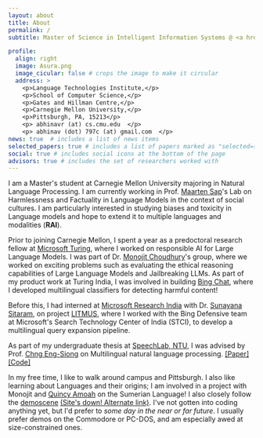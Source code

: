 ```yaml
---
layout: about
title: About
permalink: /
subtitle: Master of Science in Intelligent Information Systems @ <a href='https://cs.berkeley.edu/'>Carnegie Mellon University, School of Computer Science</a> <br/> <i> Actively seeking DS/ML/NLP Summer Internships </i> 

profile:
  align: right
  image: Asura.png
  image_cicular: false # crops the image to make it circular
  address: >
    <p>Language Technologies Institute,</p>
    <p>School of Computer Science,</p>
    <p>Gates and Hillman Centre,</p>
    <p>Carnegie Mellon University,</p>
    <p>Pittsburgh, PA, 15213</p>
    <p> abhinavr (at) cs.cmu.edu  </p> 
    <p> abhinav (dot) 797c (at) gmail.com  </p>
news: true  # includes a list of news items
selected_papers: true # includes a list of papers marked as "selected={true}"
social: true # includes social icons at the bottom of the page
advisors: true # includes the set of researchers worked with
---
```


I am a Master's student at Carnegie Mellon University majoring in Natural Language Processing. I am currently working in Prof. [Maarten Sap](https://maartensap.com/)'s Lab on Harmlessness and Factuality in Language Models in the context of social cultures.
I am particularly interested in studying biases and toxicity in Language models and hope to extend it to multiple languages and modalities (**RAI**).

Prior to joining Carnegie Mellon, I spent a year as a predoctoral research fellow at [Microsoft Turing](https://turing.microsoft.com), where I worked on responsible AI for Large Language Models. I was part of Dr. [Monojit Choudhury](https://www.microsoft.com/en-us/research/people/monojitc/)'s group, where we worked on exciting problems such as evaluating the ethical reasoning capabilities of Large Language Models and Jailbreaking LLMs. As part of my product work at Turing India, I was involved in building [Bing Chat](https://chat.bing.com), where I developed multilingual classifiers for detecting harmful content!  

Before this, I had interned at [Microsoft Research India](https://www.microsoft.com/en-us/research/lab/microsoft-research-india/) with Dr. [Sunayana Sitaram](https://www.microsoft.com/en-us/research/people/susitara/), on project [LITMUS](https://www.microsoft.com/en-us/research/project/project-litmus/), where I worked with the Bing Defensive team at Microsoft's Search Technology Center of India (STCI), to develop a multilingual query expansion pipeline.

As part of my undergraduate thesis at [SpeechLab, NTU](https://personal.ntu.edu.sg/aseschng/speechLab_intro.html), I was advised by Prof. [Chng Eng-Siong](https://personal.ntu.edu.sg/aseschng) on Multilingual natural language processing. [\[Paper\]](https://ieeexplore.ieee.org/document/9980338) [\[Code\]](https://github.com/AetherPrior/Multilingual-Sentence-Boundary-detection/tree/main)

In my free time, I like to walk around campus and Pittsburgh. I also like learning about Languages and their origins; I am involved in a project with Monojit and [Quincy Amoah](https://www.researchgate.net/profile/Quincy-Amoah) on the Sumerian Language! I also closely follow the [demoscene](https://scene.org/) [(Site's down! Alternate link)](https://www.pouet.net/). I've not gotten into coding anything yet, but I'd prefer to *some day in the near or far future*. I usually prefer demos on the Commodore or PC-DOS, and am especially awed at size-constrained ones. 
